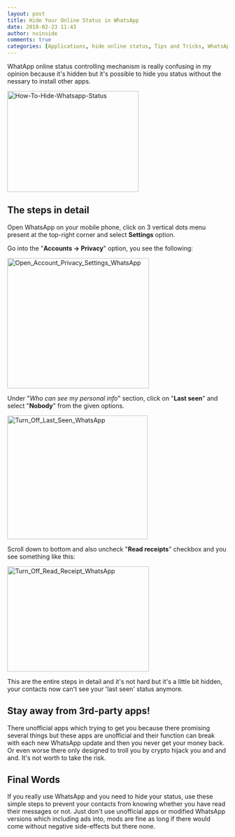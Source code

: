 ```yaml
---
layout: post
title: Hide Your Online Status in WhatsApp
date: 2018-02-23 11:43
author: nvinside
comments: true
categories: [Applications, hide online status, Tips and Tricks, WhatsApp]
---
```

WhatApp online status controlling mechanism is really confusing in my opinion because it's hidden but it's possible to hide you status without the nessary to install other apps.

<img class=" size-full wp-image-3007 aligncenter" src="https://chefkochblog.files.wordpress.com/2018/02/how-to-hide-whatsapp-status.jpg" alt="How-To-Hide-Whatsapp-Status" width="300" height="230" />

<!--more-->

<h2>The steps in detail</h2>

Open WhatsApp on your mobile phone, click on 3 vertical dots menu present at the top-right corner and select <strong>Settings</strong> option.

Go into the "<strong>Accounts -&gt; Privacy</strong>" option, you see the following:

<img class=" size-full wp-image-3006 aligncenter" src="https://chefkochblog.files.wordpress.com/2018/02/open_account_privacy_settings_whatsapp.png" alt="Open_Account_Privacy_Settings_WhatsApp" width="324" height="297" />

Under "<em>Who can see my personal info</em>" section, click on "<strong>Last seen</strong>" and select "<strong>Nobody</strong>" from the given options.

<img class=" size-full wp-image-3008 aligncenter" src="https://chefkochblog.files.wordpress.com/2018/02/turn_off_last_seen_whatsapp.png" alt="Turn_Off_Last_Seen_WhatsApp" width="321" height="282" />

Scroll down to bottom and also uncheck "<strong>Read receipts</strong>" checkbox and you see something like this:

<img class=" size-full wp-image-3009 aligncenter" src="https://chefkochblog.files.wordpress.com/2018/02/turn_off_read_receipt_whatsapp.png" alt="Turn_Off_Read_Receipt_WhatsApp" width="324" height="240" />

This are the entire steps in detail and it's not hard but it's a little bit hidden, your contacts now can't see your 'last seen' status anymore.

<h2>Stay away from 3rd-party apps!</h2>

There unofficial apps which trying to get you because there promising several things but these apps are unofficial and their function can break with each new WhatsApp update and then you never get your money back. Or even worse there only designed to troll you by crypto hijack you and and and. It's not worth to take the risk.

<h2>Final Words</h2>

If you really use WhatsApp and you need to hide your status, use these simple steps to prevent your contacts from knowing whether you have read their messages or not. Just don't use unofficial apps or modified WhatsApp versions which including ads into, mods are fine as long if there would come without negative side-effects but there none.

&nbsp;
